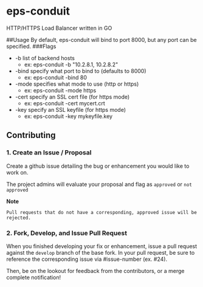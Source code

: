 # eps-conduit
HTTP/HTTPS Load Balancer written in GO

##Usage
By default, eps-conduit will bind to port 8000, but any port can be specified.
###Flags
* -b    list of backend hosts
  * ex:  eps-conduit -b "10.2.8.1, 10.2.8.2"
* -bind specify what port to bind to (defaults to 8000)
  * ex:  eps-conduit -bind 80
* -mode specifies what mode to use (http or https)
  * ex:  eps-conduit -mode https
* -cert specify an SSL cert file (for https mode)
  * ex:  eps-conduit -cert mycert.crt
* -key  specify an SSL keyfile (for https mode)
  * ex:  eps-conduit -key mykeyfile.key

## Contributing

### 1. Create an Issue / Proposal

Create a github issue detailing the bug or enhancement you would like to work on.

The project admins will evaluate your proposal and flag as `approved` or `not approved`

**Note**

	Pull requests that do not have a corresponding, approved issue will be rejected.

### 2. Fork, Develop, and Issue Pull Request

When you finished developing your fix or enhancement, issue a pull request against the `develop` branch of the base fork. In your pull request, be sure to reference the corresponding issue via #issue-number (ex. \#24).


Then, be on the lookout for feedback from the contributors, or a merge complete notification!
